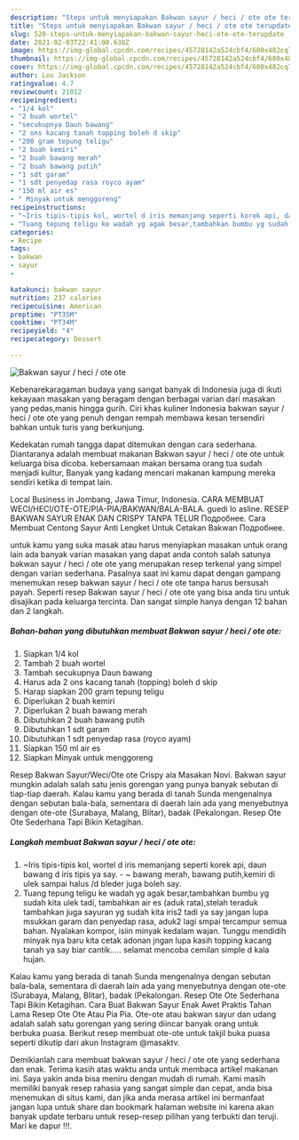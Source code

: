 ```yaml
---
description: "Steps untuk menyiapakan Bakwan sayur / heci / ote ote terupdate"
title: "Steps untuk menyiapakan Bakwan sayur / heci / ote ote terupdate"
slug: 520-steps-untuk-menyiapakan-bakwan-sayur-heci-ote-ote-terupdate
date: 2021-02-03T22:41:00.638Z
image: https://img-global.cpcdn.com/recipes/45728142a524cbf4/680x482cq70/bakwan-sayur-heci-ote-ote-foto-resep-utama.jpg
thumbnail: https://img-global.cpcdn.com/recipes/45728142a524cbf4/680x482cq70/bakwan-sayur-heci-ote-ote-foto-resep-utama.jpg
cover: https://img-global.cpcdn.com/recipes/45728142a524cbf4/680x482cq70/bakwan-sayur-heci-ote-ote-foto-resep-utama.jpg
author: Lou Jackson
ratingvalue: 4.7
reviewcount: 21012
recipeingredient:
- "1/4 kol"
- "2 buah wortel"
- "secukupnya Daun bawang"
- "2 ons kacang tanah topping boleh d skip"
- "200 gram tepung teligu"
- "2 buah kemiri"
- "2 buah bawang merah"
- "2 buah bawang putih"
- "1 sdt garam"
- "1 sdt penyedap rasa royco ayam"
- "150 ml air es"
- " Minyak untuk menggoreng"
recipeinstructions:
- "~Iris tipis-tipis kol, wortel d iris memanjang seperti korek api, daun bawang d iris tipis ya say. ~ bawang merah, bawang putih,kemiri di ulek sampai halus /d bleder juga boleh say."
- "Tuang tepung teligu ke wadah yg agak besar,tambahkan bumbu yg sudah kita ulek tadi, tambahkan air es (aduk rata),stelah teraduk tambahkan juga sayuran yg sudah kita iris2 tadi ya say jangan lupa msukkan garam dan penyedap rasa, aduk2 lagi smpai tercampur semua bahan. Nyalakan kompor, isiin minyak kedalam wajan. Tunggu mendidih minyak nya baru kita cetak adonan jngan lupa kasih topping kacang tanah ya say biar cantik..... selamat mencoba cemilan simple d kala hujan."
categories:
- Recipe
tags:
- bakwan
- sayur
- 

katakunci: bakwan sayur  
nutrition: 237 calories
recipecuisine: American
preptime: "PT35M"
cooktime: "PT34M"
recipeyield: "4"
recipecategory: Dessert

---
```



![Bakwan sayur / heci / ote ote](https://img-global.cpcdn.com/recipes/45728142a524cbf4/680x482cq70/bakwan-sayur-heci-ote-ote-foto-resep-utama.jpg)

Kebenarekaragaman budaya yang sangat banyak di Indonesia juga di ikuti kekayaan masakan yang beragam dengan berbagai varian dari masakan yang pedas,manis hingga gurih. Ciri khas kuliner Indonesia bakwan sayur / heci / ote ote yang penuh dengan rempah membawa kesan tersendiri bahkan untuk turis yang berkunjung.


Kedekatan rumah tangga dapat ditemukan dengan cara sederhana. Diantaranya adalah membuat makanan Bakwan sayur / heci / ote ote untuk keluarga bisa dicoba. kebersamaan makan bersama orang tua sudah menjadi kultur, Banyak yang kadang mencari makanan kampung mereka sendiri ketika di tempat lain.

Local Business in Jombang, Jawa Timur, Indonesia. CARA MEMBUAT WECI/HECI/OTE-OTE/PIA-PIA/BAKWAN/BALA-BALA. guedi lo asline. RESEP BAKWAN SAYUR ENAK DAN CRISPY TANPA TELUR Подробнее. Cara Membuat Centong Sayur Anti Lengket Untuk Cetakan Bakwan Подробнее.

untuk kamu yang suka masak atau harus menyiapkan masakan untuk orang lain ada banyak varian masakan yang dapat anda contoh salah satunya bakwan sayur / heci / ote ote yang merupakan resep terkenal yang simpel dengan varian sederhana. Pasalnya saat ini kamu dapat dengan gampang menemukan resep bakwan sayur / heci / ote ote tanpa harus bersusah payah.
Seperti resep Bakwan sayur / heci / ote ote yang bisa anda tiru untuk disajikan pada keluarga tercinta. Dan sangat simple hanya dengan 12 bahan dan 2 langkah.


<!--inarticleads1-->

##### Bahan-bahan yang dibutuhkan membuat Bakwan sayur / heci / ote ote:

1. Siapkan 1/4 kol
1. Tambah 2 buah wortel
1. Tambah secukupnya Daun bawang
1. Harus ada 2 ons kacang tanah (topping) boleh d skip
1. Harap siapkan 200 gram tepung teligu
1. Diperlukan 2 buah kemiri
1. Diperlukan 2 buah bawang merah
1. Dibutuhkan 2 buah bawang putih
1. Dibutuhkan 1 sdt garam
1. Dibutuhkan 1 sdt penyedap rasa (royco ayam)
1. Siapkan 150 ml air es
1. Siapkan  Minyak untuk menggoreng


Resep Bakwan Sayur/Weci/Ote ote Crispy ala Masakan Novi. Bakwan sayur mungkin adalah salah satu jenis gorengan yang punya banyak sebutan di tiap-tiap daerah. Kalau kamu yang berada di tanah Sunda mengenalnya dengan sebutan bala-bala, sementara di daerah lain ada yang menyebutnya dengan ote-ote (Surabaya, Malang, Blitar), badak (Pekalongan. Resep Ote Ote Sederhana Tapi Bikin Ketagihan. 

<!--inarticleads2-->

##### Langkah membuat  Bakwan sayur / heci / ote ote:

1. ~Iris tipis-tipis kol, wortel d iris memanjang seperti korek api, daun bawang d iris tipis ya say. - ~ bawang merah, bawang putih,kemiri di ulek sampai halus /d bleder juga boleh say.
1. Tuang tepung teligu ke wadah yg agak besar,tambahkan bumbu yg sudah kita ulek tadi, tambahkan air es (aduk rata),stelah teraduk tambahkan juga sayuran yg sudah kita iris2 tadi ya say jangan lupa msukkan garam dan penyedap rasa, aduk2 lagi smpai tercampur semua bahan. Nyalakan kompor, isiin minyak kedalam wajan. Tunggu mendidih minyak nya baru kita cetak adonan jngan lupa kasih topping kacang tanah ya say biar cantik..... selamat mencoba cemilan simple d kala hujan.


Kalau kamu yang berada di tanah Sunda mengenalnya dengan sebutan bala-bala, sementara di daerah lain ada yang menyebutnya dengan ote-ote (Surabaya, Malang, Blitar), badak (Pekalongan. Resep Ote Ote Sederhana Tapi Bikin Ketagihan. Cara Buat Bakwan Sayur Enak Awet Praktis Tahan Lama Resep Ote Ote Atau Pia Pia. Ote-ote atau bakwan sayur dan udang adalah salah satu gorengan yang sering diincar banyak orang untuk berbuka puasa. Berikut resep membuat ote-ote untuk takjil buka puasa seperti dikutip dari akun Instagram @masaktv. 

Demikianlah cara membuat bakwan sayur / heci / ote ote yang sederhana dan enak. Terima kasih atas waktu anda untuk membaca artikel makanan ini. Saya yakin anda bisa meniru dengan mudah di rumah. Kami masih memiliki banyak resep rahasia yang sangat simple dan cepat, anda bisa menemukan di situs kami, dan jika anda merasa artikel ini bermanfaat jangan lupa untuk share dan bookmark halaman website ini karena akan banyak update terbaru untuk resep-resep pilihan yang terbukti dan teruji. Mari ke dapur !!!. 
